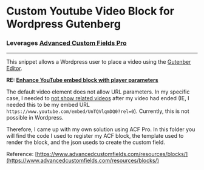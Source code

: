 # Custom Youtube Video Block for Wordpress Gutenberg
### Leverages [Advanced Custom Fields Pro](https://www.advancedcustomfields.com/pro/)
***

This snippet allows a Wordpress user to place a video using the [Gutenber Editor](https://wordpress.org/gutenberg/).

**RE: [Enhance YouTube embed block with player parameters](https://github.com/WordPress/gutenberg/issues/9678)**

The default video element does not allow URL parameters. In my specific case, I needed to [not show related videos](https://developers.google.com/youtube/player_parameters#rel) after my video had ended (IE, I needed this to be my embed URL `https://www.youtube.com/embed/UnTQVlqmDQ0?rel=0`). Currently, this is not possible in Wordpress.

Therefore, I came up with my own solution using ACF Pro. In this folder you will find the code I used to register my ACF block, the template used to render the block, and the json useds to create the custom field.

Reference: [https://www.advancedcustomfields.com/resources/blocks/](https://www.advancedcustomfields.com/resources/blocks/)